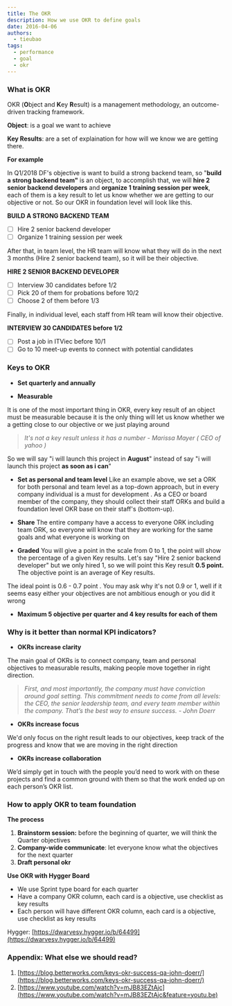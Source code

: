 ```yaml
---
title: The OKR
description: How we use OKR to define goals
date: 2016-04-06
authors:
  - tieubao
tags:
  - performance
  - goal
  - okr
---
```


### What is OKR

OKR (**O**bject and **K**ey **R**esult) is a management methodology, an outcome-driven tracking framework.

**Object**: is a goal we want to achieve

**Key Results**: are a set of explaination for how will we know we are getting there.

**For example**

In Q1/2018 DF's objective is want to build a strong backend team, so "**build a strong backend team"** is an object, to accomplish that, we will **hire 2 senior backend developers** and **organize 1 training session per week**, each of them is a key result to let us know whether we are getting to our objective or not. So our OKR in foundation level will look like this.

**BUILD A STRONG BACKEND TEAM**

- [ ] Hire 2 senior backend developer
- [ ] Organize 1 training session per week

After that, in team level, the HR team will know what they will do in the next 3 months (Hire 2 senior backend team), so it will be their objective.

**HIRE 2 SENIOR BACKEND DEVELOPER**

- [ ] Interview 30 candidates before 1/2
- [ ] Pick 20 of them for probations before 10/2
- [ ] Choose 2 of them before 1/3

Finally, in individual level, each staff from HR team will know their objective.

**INTERVIEW 30 CANDIDATES before 1/2**

- [ ] Post a job in ITViec before 10/1
- [ ] Go to 10 meet-up events to connect with potential candidates

### Keys to OKR

- **Set quarterly and annually**

- **Measurable**

It is one of the most important thing in OKR, every key result of an object must be measurable because it is the only thing will let us know whether we a getting close to our objective or we just playing around

> _It's not a key result unless it has a number - Marissa Mayer ( CEO of yahoo )_

So we will say "i will launch this project in **August**" instead of say "i will launch this project **as soon as i can**"

- **Set as personal and team level**
  Like an example above, we set a ORK for both personal and team level as a top-down approach, but in every company individual is a must for development . As a CEO or board member of the company, they should collect their staff ORKs and build a foundation level OKR base on their staff's (bottom-up).

- **Share**
  The entire company have a access to everyone ORK including team ORK, so everyone will know that they are working for the same goals and what everyone is working on

- **Graded**
  You will give a point in the scale from 0 to 1, the point will show the percentage of a given Key results. Let's say "Hire 2 senior backend developer" but we only hired 1, so we will point this Key result **0.5 point.** The objective point is an average of Key results.

The ideal point is 0.6 - 0.7 point . You may ask why it's not 0.9 or 1, well if it seems easy either your objectives are not ambitious enough or you did it wrong

- **Maximum 5 objective per quarter and 4 key results for each of them**

### Why is it better than normal KPI indicators?

- **OKRs increase clarity**

The main goal of OKRs is to connect company, team and personal objectives to measurable results, making people move together in right direction.

> _First, and most importantly, the company must have conviction around goal setting. This commitment needs to come from all levels: the CEO, the senior leadership team, and every team member within the company. That’s the best way to ensure success. - John Doerr_

- **OKRs increase focus**

We'd only focus on the right result leads to our objectives, keep track of the progress and know that we are moving in the right direction

- **OKRs increase collaboration**

We’d simply get in touch with the people you’d need to work with on these projects and find a common ground with them so that the work ended up on each person’s OKR list.

### How to apply OKR to team foundation

**The process**

1. **Brainstorm session:** before the beginning of quarter, we will think the Quarter objectives
1. **Company-wide communicate**: let everyone know what the objectives for the next quarter
1. **Draft personal okr**

**Use OKR with Hygger Board**

- We use Sprint type board for each quarter
- Have a company OKR column, each card is a objective, use checklist as key results
- Each person will have different OKR column, each card is a objective, use checklist as key results

Hygger: [https://dwarvesv.hygger.io/b/64499](https://dwarvesv.hygger.io/b/64499)

### Appendix: What else we should read?

1. [https://blog.betterworks.com/keys-okr-success-qa-john-doerr/](https://blog.betterworks.com/keys-okr-success-qa-john-doerr/)
1. [https://www.youtube.com/watch?v=mJB83EZtAjc](https://www.youtube.com/watch?v=mJB83EZtAjc&feature=youtu.be)

